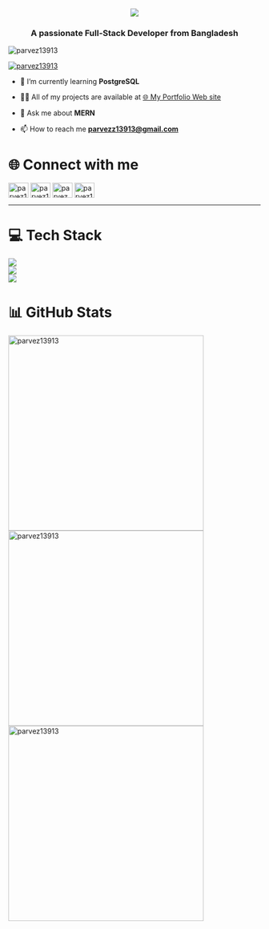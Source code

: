 <h1 align="center">
    <img src="https://readme-typing-svg.herokuapp.com/?font=Righteous&size=35&center=true&vCenter=true&width=500&height=70&duration=4000&lines=Hi+There!+👋;+I'm+Parvez+Rahman!+👋;" />
</h1>
<h3 align="center">A passionate Full-Stack Developer from Bangladesh</h3>
<p align="left"> <img src="https://komarev.com/ghpvc/?username=parvez13913&label=Profile%20views&color=0e75b6&style=flat" alt="parvez13913" /> </p>

<p align="left"> <a href="https://twitter.com/parvez13913" target="blank"><img src="https://img.shields.io/twitter/follow/parvez13913?logo=twitter&style=for-the-badge" alt="parvez13913" /></a> </p>

- 🌱 I’m currently learning **PostgreSQL**

- 👨‍💻 All of my projects are available at [🌐 My Portfolio Web site](https://parvez-rahman-13913.netlify.app)

- 💬 Ask me about **MERN**

- 📫 How to reach me **parvezz13913@gmail.com**

# 🌐 Connect with me
<div align="left">
<a href="https://twitter.com/parvez13913" target="blank"><img align="center" src="https://raw.githubusercontent.com/rahuldkjain/github-profile-readme-generator/master/src/images/icons/Social/twitter.svg" alt="parvez13913" height="30" width="40" /></a>
<a href="https://linkedin.com/in/parvez13913" target="blank"><img align="center" src="https://raw.githubusercontent.com/rahuldkjain/github-profile-readme-generator/master/src/images/icons/Social/linked-in-alt.svg" alt="parvez13913" height="30" width="40" /></a>
<a href="https://fb.com/parvez.rahman.13913" target="blank"><img align="center" src="https://raw.githubusercontent.com/rahuldkjain/github-profile-readme-generator/master/src/images/icons/Social/facebook.svg" alt="parvez.rahman.13913" height="30" width="40" /></a>
<a href="https://instagram.com/parvez13913" target="blank"><img align="center" src="https://raw.githubusercontent.com/rahuldkjain/github-profile-readme-generator/master/src/images/icons/Social/instagram.svg" alt="parvez13913" height="30" width="40" /></a>
</div>
<hr/>

# 💻 Tech Stack
<div>
    <img src="https://skillicons.dev/icons?i=html,css,javascript,typescript,vscode" /><br>
    <img src="https://skillicons.dev/icons?i=bootstrap,tailwind,react,nextjs,redux,firebase,git" /> <br>
    <img src="https://skillicons.dev/icons?i=nodejs,express,mongodb,postgresql,prisma,graphql,jest,aws,docker" />
</div>

# 📊 GitHub Stats
 

<div align=left>
  <img width=390 src="https://github-readme-stats.vercel.app/api?username=parvez13913&show_icons=true&theme=transparent" alt="parvez13913" />
    <br/>
  <img width=390 src="https://streak-stats.demolab.com/?user=parvez13913&theme=transparent" alt="parvez13913"  />
  <br/>
  <img width=390 src="https://github-readme-stats.vercel.app/api/top-langs/?username=parvez13913&layout=donut&theme=transparent" alt="parvez13913" />
</div>
